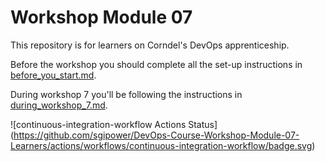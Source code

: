 # Workshop Module 07

This repository is for learners on Corndel's DevOps apprenticeship.

Before the workshop you should complete all the set-up instructions in [before_you_start.md](./before_you_start.md).

During workshop 7 you'll be following the instructions in [during_workshop_7.md](./during_workshop_7.md).


![continuous-integration-workflow Actions Status]
(https://github.com/sgipower/DevOps-Course-Workshop-Module-07-Learners/actions/workflows/continuous-integration-workflow/badge.svg)